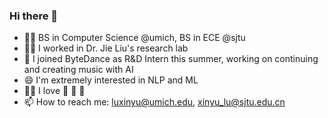 ### Hi there 👋

<!--
**SandyLuXY/SandyLuXY** is a ✨ _special_ ✨ repository because its `README.md` (this file) appears on your GitHub profile.

Here are some ideas to get you started:

- 🔭 I’m currently working on ...
- 🌱 I’m currently learning ...
- 👯 I’m looking to collaborate on ...
- 🤔 I’m looking for help with ...
- 💬 Ask me about ...
- 📫 How to reach me: ...
- 😄 Pronouns: ...
- ⚡ Fun fact: ...
-->

- 👩‍🎓 BS in Computer Science @umich, BS in ECE @sjtu
- 👩‍🎓 I worked in Dr. Jie Liu's research lab
- 🎵 I joined ByteDance as R&D Intern this summer, working on continuing and creating music with AI
- 😄 I'm extremely interested in NLP and ML
- 🏊‍♀️ I love 🏀 🏸️ 🏐️
- 📫 How to reach me: luxinyu@umich.edu, xinyu_lu@sjtu.edu.cn

